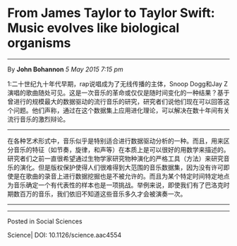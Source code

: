 # From James Taylor to Taylor Swift: Music evolves like biological organisms
----
By **John Bohannon**
*5 May 2015 7:15 pm*

1:二十世纪九十年代早期，rap说唱成为了无线传播的主体，Snoop Dogg和Jay Z 演唱的歌曲随处可见。这是一次音乐的革命或仅仅是随时间变化的一种结果？基于曾进行的规模最大的数据驱动的流行音乐的研究，研究者们说他们现在可以回答这个问题。他们声称，通过在这个数据集上应用进化理论，可以解决在数十年间有关流行音乐的激烈辩论。

----
在各种艺术形式中，音乐似乎是特别适合进行数据驱动分析的一种。而且，用来区分音乐的特征（如节奏，旋律，和声等）在本质上是可以很好的用数学来描述的。研究者们之前一直很希望通过生物学家研究物种演化的严格工具（方法）来研究音乐的演化。但是版权保护使得人们很难得到大范围的音乐数据集，因为没有许可即使是在歌曲的录音上进行数据挖掘也是不被允许的。而且为某个特定时间特定地点为音乐确定一个有代表性的样本也是一项挑战。举例来说，即使我们有了巴洛克时期数百万的音乐，我们依旧不知道这些音乐多久才会被演奏一次。

----


----
Posted in Social Sciences

Science| DOI: 10.1126/science.aac4554


